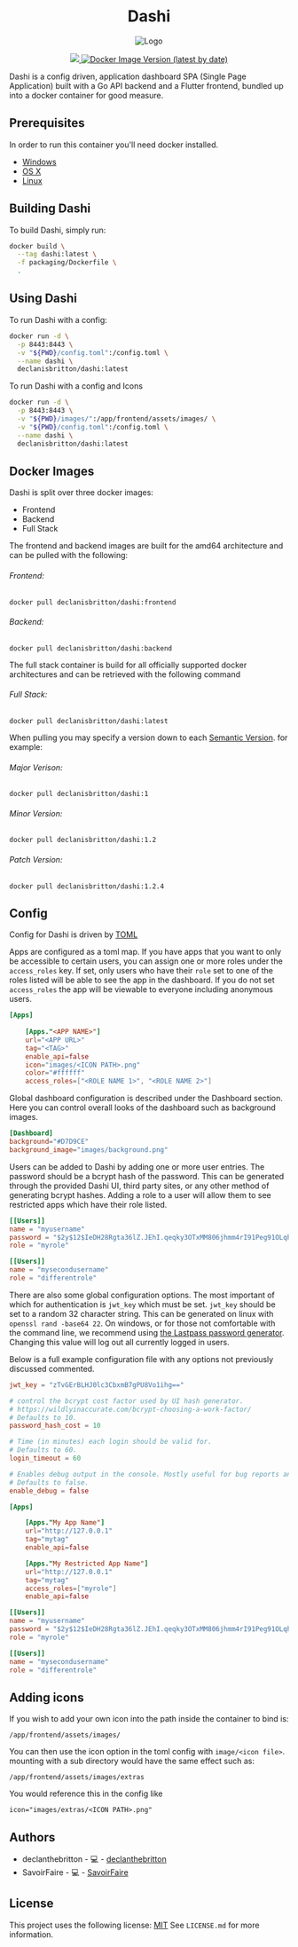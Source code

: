 <h1 align="center"> Dashi </h1>
<p align="center"> 
  <a align="center">
    <img src="README/Icon.png?raw=true" alt="Logo" align="center">
  </a>
</p>

<p align="center">
  <a href="https://cloud.drone.io/declanthebritton/Dashi">
    <img src="https://cloud.drone.io/api/badges/declanthebritton/Dashi/status.svg" />
  </a>
  <a href="https://hub.docker.com/r/declanisbritton/dashi">
    <img alt="Docker Image Version (latest by date)" src="https://img.shields.io/docker/v/declanisbritton/dashi?arch=amd64&label=docker&logo=docker">
  </a>
</p>

Dashi is a config driven, application dashboard SPA (Single Page Application) built with a Go API backend and a Flutter frontend, bundled up into a docker container for good measure.

## Prerequisites
 
 
In order to run this container you'll need docker installed.
 
* [Windows](https://docs.docker.com/windows/started)
* [OS X](https://docs.docker.com/mac/started/)
* [Linux](https://docs.docker.com/linux/started/)
 
## Building Dashi
 
To build Dashi, simply run:
```bash
docker build \
  --tag dashi:latest \
  -f packaging/Dockerfile \  
  .
```
## Using Dashi
 
To run Dashi with a config:
 
```bash
docker run -d \
  -p 8443:8443 \
  -v "${PWD}/config.toml":/config.toml \
  --name dashi \
  declanisbritton/dashi:latest 
```
 
To run Dashi with a config and Icons
 
```bash
docker run -d \
  -p 8443:8443 \
  -v "${PWD}/images/":/app/frontend/assets/images/ \
  -v "${PWD}/config.toml":/config.toml \
  --name dashi \
  declanisbritton/dashi:latest
```

## Docker Images
 
Dashi is split over three docker images:
* Frontend
* Backend
* Full Stack
 
The frontend and backend images are built for the amd64 architecture and can be pulled with the following:
###### Frontend:
```
docker pull declanisbritton/dashi:frontend
```
###### Backend:
```
docker pull declanisbritton/dashi:backend
```
The full stack container is build for all officially supported docker architectures and can be retrieved with the following command
###### Full Stack:
```
docker pull declanisbritton/dashi:latest
```
 
When pulling you may specify a version down to each [Semantic Version](https://semver.org/). for example:
###### Major Verison:
```
docker pull declanisbritton/dashi:1
```
###### Minor Version:
```
docker pull declanisbritton/dashi:1.2
```
###### Patch Version:
```
docker pull declanisbritton/dashi:1.2.4
```

## Config
 
Config for Dashi is driven by [TOML](https://github.com/toml-lang/toml)

Apps are configured as a toml map. If you have apps that you want to only be accessible to certain users, you can assign one or more roles under the `access_roles` key. If set, only users who have their `role` set to one of the roles listed will be able to see the app in the dashboard. If you do not set `access_roles` the app will be viewable to everyone including anonymous users.
 
```toml
[Apps]
 
    [Apps."<APP NAME>"]
    url="<APP URL>"
    tag="<TAG>"
    enable_api=false
    icon="images/<ICON PATH>.png"
    color="#ffffff"
    access_roles=["<ROLE NAME 1>", "<ROLE NAME 2>"]
```

Global dashboard configuration is described under the Dashboard section. Here you can control overall looks of the dashboard such as background images.

```toml
[Dashboard]
background="#D7D9CE"
background_image="images/background.png"
```

Users can be added to Dashi by adding one or more user entries. The password should be a bcrypt hash of the password. This can be generated through the provided Dashi UI, third party sites, or any other method of generating bcrypt hashes. Adding a role to a user will allow them to see restricted apps which have their role listed.

```toml
[[Users]]
name = "myusername"
password = "$2y$12$IeDH28Rgta36lZ.JEhI.qeqky3OTxMM806jhmm4rI91Peg91OLqhi" # mypassword bcrypt'ed
role = "myrole"

[[Users]]
name = "mysecondusername"
role = "differentrole"
```

There are also some global configuration options. The most important of which for authentication is `jwt_key` which must be set. `jwt_key` should be set to a random 32 character string. This can be generated on linux with `openssl rand -base64 22`. On windows, or for those not comfortable with the command line, we recommend using [the Lastpass password generator](https://www.lastpass.com/password-generator). Changing this value will log out all currently logged in users.

Below is a full example configuration file with any options not previously discussed commented.

```toml
jwt_key = "zTvGErBLHJ0lc3CbxmB7gPU8Vo1ihg=="

# control the bcrypt cost factor used by UI hash generator.
# https://wildlyinaccurate.com/bcrypt-choosing-a-work-factor/
# Defaults to 10.
password_hash_cost = 10

# Time (in minutes) each login should be valid for.
# Defaults to 60.
login_timeout = 60

# Enables debug output in the console. Mostly useful for bug reports and developers.
# Defaults to false.
enable_debug = false

[Apps]

    [Apps."My App Name"]
    url="http://127.0.0.1"
    tag="mytag"
    enable_api=false

    [Apps."My Restricted App Name"]
    url="http://127.0.0.1"
    tag="mytag"
    access_roles=["myrole"]
    enable_api=false

[[Users]]
name = "myusername"
password = "$2y$12$IeDH28Rgta36lZ.JEhI.qeqky3OTxMM806jhmm4rI91Peg91OLqhi" # mypassword bcrypt'ed
role = "myrole"

[[Users]]
name = "mysecondusername"
role = "differentrole"
```
 
## Adding icons
 
If you wish to add your own icon into the path inside the container to bind is:
```
/app/frontend/assets/images/
```
You can then use the icon option in the toml config with `image/<icon file>`.
mounting with a sub directory would have the same effect such as:
```
/app/frontend/assets/images/extras
```
You would reference this in the config like
```
icon="images/extras/<ICON PATH>.png"
```
 
## Authors

* declanthebritton - 💻 - [declanthebritton](https://github.com/declanthebritton)
* SavoirFaire - 💻 - [SavoirFaire](https://github.com/savoiringfaire) 

## License
 
This project uses the following license:
[MIT](https://choosealicense.com/licenses/mit/)
See `LICENSE.md` for more information.